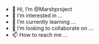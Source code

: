 - 👋 Hi, I’m @Marshproject
- 👀 I’m interested in ...
- 🌱 I’m currently learning ...
- 💞️ I’m looking to collaborate on ...
- 📫 How to reach me ...

<!---
Marshproject/Marshproject is a ✨ special ✨ repository because its `README.md` (this file) appears on your GitHub profile.
You can click the Preview link to take a look at your changes.
--->
